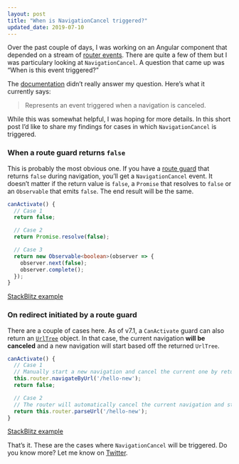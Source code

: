 ```yaml
---
layout: post
title: "When is NavigationCancel triggered?"
updated_date: 2019-07-10
---
```


Over the past couple of days, I was working on an Angular component that depended on a stream of [router events](https://angular.io/api/router/RouterEvent). There are quite a few of them but I was particulary looking at `NavigationCancel`. A question that came up was “When is this event triggered?”

The [documentation](https://angular.io/api/router/NavigationCancel) didn’t really answer my question. Here’s what it currently says:

> Represents an event triggered when a navigation is canceled.

While this was somewhat helpful, I was hoping for more details. In this short post I’d like to share my findings for cases in which `NavigationCancel` is triggered.

### When a route guard returns `false`

This is probably the most obvious one. If you have a [route guard](https://angular.io/guide/router#milestone-5-route-guards) that returns `false` during navigation, you’ll get a `NavigationCancel` event. It doesn’t matter if the return value is `false`, a `Promise` that resolves to `false` or an `Observable` that emits `false`. The end result will be the same.

```ts
canActivate() {
  // Case 1
  return false;

  // Case 2
  return Promise.resolve(false);

  // Case 3
  return new Observable<boolean>(observer => {
    observer.next(false);
    observer.complete();
  });
}
```

[StackBlitz example](https://stackblitz.com/edit/angular-zysw4m)

### On redirect initiated by a route guard

There are a couple of cases here. As of v7.1, a `CanActivate` guard can also return an [`UrlTree`](https://angular.io/api/router/UrlTree) object. In that case, the current navigation **will be canceled** and a new navigation will start based off the returned `UrlTree`.

```ts
canActivate() {
  // Case 1
  // Manually start a new navigation and cancel the current one by returning `false`
  this.router.navigateByUrl('/hello-new');
  return false;

  // Case 2
  // The router will automatically cancel the current navigation and start a new one 
  return this.router.parseUrl('/hello-new');
}
```

[StackBlitz example](https://stackblitz.com/edit/angular-7a4pty)

That’s it. These are the cases where `NavigationCancel` will be triggered. Do you know more? Let me know on [Twitter](https://twitter.com/dzhavatushev).

